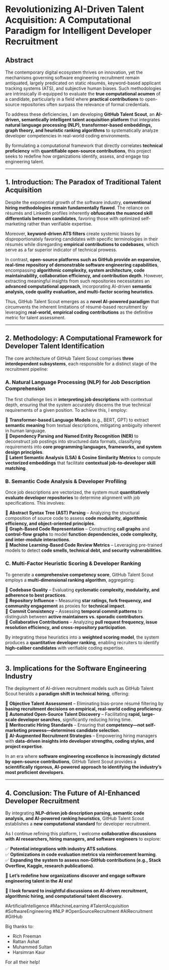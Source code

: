 # **Revolutionizing AI-Driven Talent Acquisition: A Computational Paradigm for Intelligent Developer Recruitment**  

## **Abstract**  
The contemporary digital ecosystem thrives on innovation, yet the mechanisms governing software engineering recruitment remain antiquated, largely predicated on static résumés, keyword-based applicant tracking systems (ATS), and subjective human biases. Such methodologies are intrinsically ill-equipped to evaluate the **true computational acumen** of a candidate, particularly in a field where **practical contributions** to open-source repositories often surpass the relevance of formal credentials.  

To address these deficiencies, I am developing **GitHub Talent Scout**, an **AI-driven, semantically intelligent talent acquisition platform** that integrates **natural language processing (NLP), transformer-based embeddings, graph theory, and heuristic ranking algorithms** to systematically analyze developer competencies in real-world coding environments.  

By formulating a computational framework that directly correlates **technical proficiency** with **quantifiable open-source contributions**, this project seeks to redefine how organizations identify, assess, and engage top engineering talent.  

---

## **1. Introduction: The Paradox of Traditional Talent Acquisition**  
Despite the exponential growth of the software industry, **conventional hiring methodologies remain fundamentally flawed**. The reliance on résumés and LinkedIn profiles inherently **obfuscates the nuanced skill differentials between candidates**, favoring those with optimized self-marketing rather than verifiable expertise.  

Moreover, **keyword-driven ATS filters** create systemic biases by disproportionately favoring candidates with specific terminologies in their résumés while disregarding **empirical contributions to codebases**, which serve as a far superior indicator of technical prowess.  

In contrast, **open-source platforms such as GitHub provide an expansive, real-time repository of demonstrable software engineering capabilities**, encompassing **algorithmic complexity, system architecture, code maintainability, collaboration efficiency, and contribution depth**. However, extracting meaningful insights from such repositories necessitates an **advanced computational approach**, incorporating AI-driven **semantic analysis, code quality evaluation, and multi-factor scoring heuristics**.  

Thus, GitHub Talent Scout emerges as a **novel AI-powered paradigm** that circumvents the inherent limitations of résumé-based recruitment by leveraging **real-world, empirical coding contributions** as the definitive metric for talent assessment.  

---

## **2. Methodology: A Computational Framework for Developer Talent Identification**  

The core architecture of GitHub Talent Scout comprises **three interdependent subsystems**, each responsible for a distinct stage of the recruitment pipeline:  

### **A. Natural Language Processing (NLP) for Job Description Comprehension**  
The first challenge lies in **interpreting job descriptions** with contextual depth, ensuring that the system accurately discerns the true technical requirements of a given position. To achieve this, I employ:  

🔹 **Transformer-based Language Models** (e.g., BERT, GPT) to extract **semantic meaning** from textual descriptions, mitigating ambiguity inherent in human language.  
🔹 **Dependency Parsing and Named Entity Recognition (NER)** to deconstruct job postings into structured data formats, classifying requirements into **core programming languages, frameworks, and system design principles**.  
🔹 **Latent Semantic Analysis (LSA) & Cosine Similarity Metrics** to compute **vectorized embeddings** that facilitate **contextual job-to-developer skill matching**.  

### **B. Semantic Code Analysis & Developer Profiling**  
Once job descriptions are vectorized, the system must **quantitatively evaluate developer repositories** to determine alignment with job specifications. This involves:  

🔹 **Abstract Syntax Tree (AST) Parsing** – Analyzing the structural composition of source code to assess **code modularity, algorithmic efficiency, and object-oriented principles**.  
🔹 **Graph-Based Code Representation** – Constructing **call graphs** and **control-flow graphs** to model **function dependencies, code complexity, and inter-module interactions**.  
🔹 **Machine Learning-Based Code Review Metrics** – Leveraging pre-trained models to detect **code smells, technical debt, and security vulnerabilities**.  

### **C. Multi-Factor Heuristic Scoring & Developer Ranking**  
To generate a **comprehensive competency score**, GitHub Talent Scout employs a **multi-dimensional ranking algorithm**, aggregating:  

🔹 **Codebase Quality** – Evaluating **cyclomatic complexity, modularity, and adherence to best practices**.  
🔹 **Repository Influence** – Measuring **star ratings, fork frequency, and community engagement** as proxies for **technical impact**.  
🔹 **Commit Consistency** – Assessing **temporal commit patterns** to distinguish between **active maintainers vs. sporadic contributors**.  
🔹 **Collaborative Contributions** – Analyzing **pull request frequency, issue resolution efficiency, and cross-repository participation**.  

By integrating these heuristics into a **weighted scoring model**, the system produces a **quantitative developer ranking**, enabling recruiters to identify **high-caliber candidates** with verifiable coding expertise.  

---

## **3. Implications for the Software Engineering Industry**  

The deployment of AI-driven recruitment models such as GitHub Talent Scout heralds a **paradigm shift in technical hiring**, offering:  

📌 **Objective Talent Assessment** – Eliminating bias-prone résumé filtering by **basing recruitment decisions on empirical, real-world coding proficiency**.  
📌 **Automated Open-Source Talent Discovery** – Facilitating **rapid, large-scale developer searches**, significantly reducing hiring time.  
📌 **Meritocratic Hiring Standards** – Ensuring that **competency—not self-marketing prowess—determines candidate selection**.  
📌 **AI-Augmented Recruitment Strategies** – Empowering hiring managers with **data-driven insights into developer strengths, coding styles, and project expertise**.  

In an era where **software engineering excellence is increasingly dictated by open-source contributions**, GitHub Talent Scout provides a **scientifically rigorous, AI-powered approach to identifying the industry’s most proficient developers**.  

---

## **4. Conclusion: The Future of AI-Enhanced Developer Recruitment**  

By integrating **NLP-driven job description parsing, semantic code analysis, and AI-powered ranking heuristics**, GitHub Talent Scout establishes a **new computational standard** for developer recruitment.  

As I continue refining this platform, I welcome **collaborative discussions with AI researchers, hiring managers, and software engineers** to explore:  

✅ **Potential integrations with industry ATS solutions**.  
✅ **Optimizations in code evaluation metrics via reinforcement learning**.  
✅ **Expanding the system to assess non-GitHub contributions (e.g., Stack Overflow, Kaggle, research publications)**.  

🚀 **Let’s redefine how organizations discover and engage software engineering talent in the AI era!**  

🔬 **I look forward to insightful discussions on AI-driven recruitment, algorithmic hiring, and computational talent discovery.**  

#ArtificialIntelligence #MachineLearning #TalentAcquisition #SoftwareEngineering #NLP #OpenSourceRecruitment #AIRecruitment #GitHub

Big thanks to:
- Rich Freeman
- Rattan Ashat
- Muhammed Sultan
- Harsimran Kaur

For all their help!
